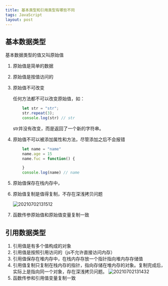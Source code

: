 ```yaml
---
title: 基本类型和引用类型有哪些不同
tags: JavaScript
layout: post
---
```



## 基本数据类型

基本数据类型的值又叫原始值

1. 原始值是简单的数据
2. 原始值是按值访问的
3. 原始值不可改变

    任何方法都不可以改变原始值，如：

    ```javascript
        let str = "str";
        str.repeat(3);
        console.log(str) // str
    ```

    str并没有改变，而是返回了一个新的字符串。
4. 原始值不可以被添加属性和方法，尽管添加之后不会报错

    ```javascript
        let name = "name"
        name.age = 15
        name.fuc = function() {

        }
        console.log(name) // name
    ```

5. 原始值保存在栈内存中，
6. 原始值复制是值得复制，不存在深浅拷贝问题

   ![20210702131512](https://cdn.jsdelivr.net/gh/moxiaodegu/ImageHosting/imagesBlogs/20210702131512.png)
7. 函数传参原始值和原始值变量复制一致

## 引用数据类型

1. 引用值是有多个值构成的对象
2. 引用值是按照引用访问的（js不允许直接访问内存）
3. 引用值保存在堆内存中，在栈内存存放一个指针指向堆内存存储值
4. 引用值复制只复制在栈内存的指针，指向存储在堆内存的对象。复制完成后，实际上是指向同一个对象，存在深浅拷贝问题。
   ![20210702131432](https://cdn.jsdelivr.net/gh/moxiaodegu/ImageHosting/imagesBlogs/20210702131432.png)
5. 函数传参和引用值变量复制一致
